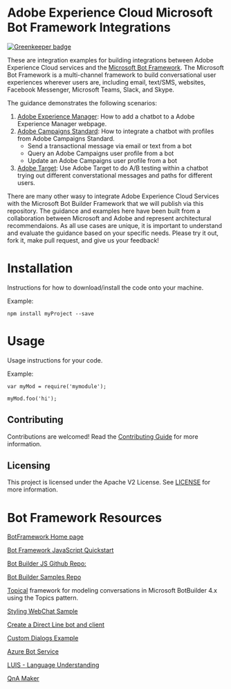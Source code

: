 # Adobe Experience Cloud Microsoft Bot Framework Integrations

[![Greenkeeper badge](https://badges.greenkeeper.io/adobe/aec-bot-integrations.svg)](https://greenkeeper.io/)

These are integration examples for building integrations between Adobe Experience Cloud services and the [Microsoft Bot Framework](https://dev.botframework.com/).  The Microsoft Bot Framework is a multi-channel framework to build conversational user experiences wherever users are, including email, text/SMS, websites, Facebook Messenger, Microsoft Teams, Slack, and Skype.

The guidance demonstrates the following scenarios:

1. [Adobe Experience Manager](aem-chatbot-demo): How to add a chatbot to a Adobe Experience Manager webpage.
2. [Adobe Campaigns Standard](campaigns-bot): How to integrate a chatbot with profiles from Adobe Campaigns Standard.
    - Send a transactional message via email or text from a bot
    - Query an Adobe Campaigns user profile from a bot
    - Update an Adobe Campaigns user profile from a bot
3. [Adobe Target](target-bot): Use Adobe Target to do A/B testing within a chatbot trying out different converstational messages and paths for different users.

There are many other wasy to integrate Adobe Experience Cloud Services with the Microsoft Bot Builder Framework that we will publish via this repository.  The guidance and examples here have been built from a collaboration between Microsoft and Adobe and represent architectural recommendaions.  As all use cases are unique, it is important to understand and evaluate the guidance based on your specific needs.  Please try it out, fork it, make pull request, and give us your feedback!

# Installation

Instructions for how to download/install the code onto your machine.

Example:
```
npm install myProject --save
```

# Usage

Usage instructions for your code.

Example:

```
var myMod = require('mymodule');

myMod.foo('hi');
```

## Contributing

Contributions are welcomed! Read the [Contributing Guide](CONTRIBUTING.md) for more information.

## Licensing

This project is licensed under the Apache V2 License. See [LICENSE](LICENSE) for more information.

# Bot Framework Resources

[BotFramework Home page](https://dev.botframework.com/)

[Bot Framework JavaScript Quickstart](https://docs.microsoft.com/en-us/azure/bot-service/javascript/bot-builder-javascript-quickstart?view=azure-bot-service-4.0)

[Bot Builder JS Github Repo:](https://github.com/Microsoft/botbuilder-js)

[Bot Builder Samples Repo](https://github.com/microsoft/botbuilder-samples)

[Topical](https://github.com/billba/topical) framework for modeling conversations in Microsoft BotBuilder 4.x using the Topics pattern.

[Styling WebChat Sample](https://github.com/Microsoft/BotBuilder-Samples/tree/master/samples/javascript_es6/70.styling-webchat)

[Create a Direct Line bot and client](https://docs.microsoft.com/en-us/azure/bot-service/bot-builder-howto-direct-line?view=azure-bot-service-4.0)

[Custom Dialogs Example](https://github.com/Microsoft/BotBuilder-Samples/blob/master/samples/javascript_nodejs/19.custom-dialogs/bot.js)

[Azure Bot Service](https://azure.microsoft.com/en-us/services/bot-service/)

[LUIS - Language Understanding](https://www.luis.ai/)

[QnA Maker](https://www.qnamaker.ai/)